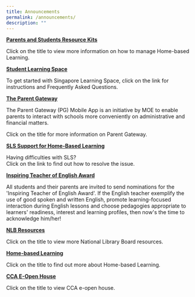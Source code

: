 ```yaml
---
title: Announcements
permalink: /announcements/
description: ""
---
```

**[Parents and Students Resource Kits](https://tinyurl.com/capshblresourcekit)**

Click on the title to view more information on how to manage Home-based Learning.

**[Student Learning Space](/files/Student%20Annexes%20(Instructions%20and%20FAQs%20updated%2029%20Mar).pdf)**

To get started with Singapore Learning Space, click on the link for instructions and Frequently Asked Questions.

**[The Parent Gateway](https://youtu.be/tW9jwyuovOo)**

The Parent Gateway (PG) Mobile App is an initiative by MOE to enable parents to interact with schools more conveniently on administrative and financial matters.  
  
Click on the title for more information on Parent Gateway.

**[SLS Support for Home-Based Learning](/files/SLS%20Helplines.pdf)**

Having difficulties with SLS?  
Click on the link to find out how to resolve the issue.

**[Inspiring Teacher of English Award](https://www.languagecouncils.sg/goodenglish/inspiring-teacher-of-english-award/nomination-information)**

All students and their parents are invited to send nominations for the 'Inspiring Teacher of English Award'. If the English teacher exemplify the use of good spoken and written English, promote learning-focused interaction during English lessons and choose pedagogies appropriate to learners' readiness, interest and learning profiles, then now's the time to acknowledge him/her!

**[NLB Resources](/discovereads/)**

Click on the title to view more National Library Board resources.

**[Home-based Learning](https://tinyurl.com/classhblcaps)**

Click on the title to find out more about Home-based Learning.


**[CCA E-Open House](https://sites.google.com/view/caps-cca-openhouse)**

Click on the title to view CCA e-open house. 

